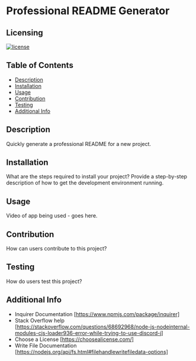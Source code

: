 # Professional README Generator

## Licensing
[![license](https://img.shields.io/badge/license-MIT-blue)](https://shields.io)

## Table of Contents 
  - [Description](#description)
  - [Installation](#installation)
  - [Usage](#usage)
  - [Contribution](#contribution)
  - [Testing](#testing)
  - [Additional Info](#additional-info)


## Description
Quickly generate a professional README for a new project.

## Installation
What are the steps required to install your project? Provide a step-by-step description of how to get the development environment running.

## Usage 
Video of app being used - goes here.

## Contribution
How can users contribute to this project?

## Testing
How do users test this project?

## Additional Info
* Inquirer Documentation [https://www.npmjs.com/package/inquirer]
* Stack Overflow help [https://stackoverflow.com/questions/68692968/node-js-nodeinternal-modules-cjs-loader936-error-while-trying-to-use-discord-j]
* Choose a License [https://choosealicense.com/]
* Write File Documentation [https://nodejs.org/api/fs.html#filehandlewritefiledata-options]

